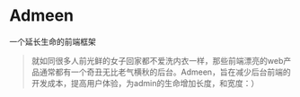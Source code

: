 Admeen
======

一个延长生命的前端框架
>就如同很多人前光鲜的女子回家都不爱洗内衣一样，那些前端漂亮的web产品通常都有一个奇丑无比老气横秋的后台。Admeen，旨在减少后台前端的开发成本，提高用户体验，为admin的生命增加长度，和宽度：）
